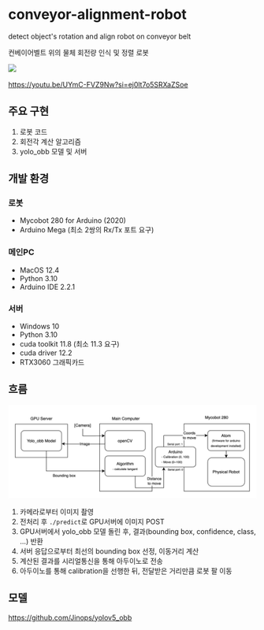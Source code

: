 # conveyor-alignment-robot

detect object's rotation and align robot on conveyor belt

컨베이어벨트 위의 물체 회전량 인식 및 정렬 로봇

<img height=480 src="https://github.com/Jinops/conveyor-alignment-robot/assets/46846964/2ee12103-c21a-4745-b2ab-2ea68e54de4e">

https://youtu.be/UYmC-FVZ9Nw?si=ej0lt7o5SRXaZSoe

## 주요 구현
1. 로봇 코드
2. 회전각 계산 알고리즘
3. yolo_obb 모델 및 서버

## 개발 환경
### 로봇
- Mycobot 280 for Arduino (2020)
- Arduino Mega (최소 2쌍의 Rx/Tx 포트 요구)

### 메인PC
- MacOS 12.4
- Python 3.10
- Arduino IDE 2.2.1

### 서버
- Windows 10
- Python 3.10
- cuda toolkit 11.8 (최소 11.3 요구)
- cuda driver 12.2
- RTX3060 그래픽카드

## 흐름

![flow diagram](./flow_diagram.png)

1. 카메라로부터 이미지 촬영
2. 전처리 후 `./predict`로 GPU서버에 이미지 POST
3. GPU서버에서 yolo_obb 모델 돌린 후, 결과(bounding box, confidence, class, ...) 반환
4. 서버 응답으로부터 최선의 bounding box 선정, 이동거리 계산
5. 계산된 결과를 시리얼통신을 통해 아두이노로 전송
6. 아두이노를 통해 calibration을 선행한 뒤, 전달받은 거리만큼 로봇 팔 이동

## 모델
https://github.com/Jinops/yolov5_obb
